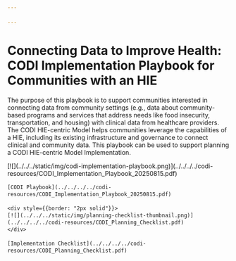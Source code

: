 ```yaml
---

---
```


# Connecting Data to Improve Health: CODI Implementation Playbook for Communities with an HIE

The purpose of this playbook is to support communities interested in connecting
data from community settings (e.g., data about community-based programs and
services that address needs like food insecurity, transportation, and housing)
with clinical data from healthcare providers. The CODI HIE-centric Model helps
communities leverage the capabilities of a HIE, including its existing
infrastructure and governance to connect clinical and community data. This
playbook can be used to support planning a CODI HIE-centric Model
Implementation.


<div style={{width: '250px' }} className="blue-links">
    <div style={{border: "2px solid"}}>
    [![](../../../static/img/codi-implementation-playbook.png)](../../../../codi-resources/CODI_Implementation_Playbook_20250815.pdf)
    </div>

    [CODI Playbook](../../../../codi-resources/CODI_Implementation_Playbook_20250815.pdf)

    <div style={{border: "2px solid"}}>
    [![](../../../static/img/planning-checklist-thumbnail.png)](../../../../codi-resources/CODI_Planning_Checklist.pdf)
    </div>

    [Implementation Checklist](../../../../codi-resources/CODI_Planning_Checklist.pdf)

</div>
